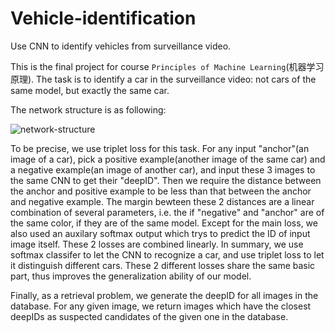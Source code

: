 # Vehicle-identification
Use CNN to identify vehicles from surveillance video.

This is the final project for course `Principles of Machine Learning`(机器学习原理). The task is to identify a car in the surveillance video: not cars of the same model, but exactly the same car.


The network structure is as following:

![network-structure](https://github.com/soloice/Vehicle-identification/raw/master/network-structure.png)

To be precise, we use triplet loss for this task. For any input "anchor"(an image of a car), pick a positive example(another image of the same car) and a negative example(an image of another car), and input these 3 images to the same CNN to get their "deepID". Then we require the distance between the anchor and positive example to be less than that between the anchor and negative example. The margin bewteen these 2 distances are a linear combination of several parameters, i.e. the if "negative" and "anchor" are of the same color, if they are of the same model. Except for the main loss, we also used an auxilary softmax output which trys to predict the ID of input image itself. These 2 losses are combined linearly. In summary, we use softmax classifer to let the CNN to recognize a car, and use triplet loss to let it distinguish different cars. These 2 different losses share the same basic part, thus improves the generalization ability of our model.

Finally, as a retrieval problem, we generate the deepID for all images in the database. For any given image, we return images which have the closest deepIDs as suspected candidates of the given one in the database.
